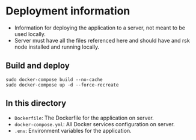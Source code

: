 # Deployment information
* Information for deploying the application to a server,
not meant to be used locally.
* Server must have all the files referenced here and 
should have and rsk node installed and running locally. 

## Build and deploy
```
sudo docker-compose build --no-cache
sudo docker-compose up -d --force-recreate
```

## In this directory
* ``Dockerfile``: The Dockerfile for the application on server.
* ``docker-compose.yml``: All Docker services configuration on server.
* ``.env``: Environment variables for the application.
